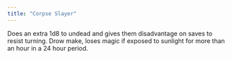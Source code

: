 ```yaml
---
title: "Corpse Slayer"
---
```


Does an extra 1d8 to undead and gives them disadvantage on saves to resist turning. Drow make, loses magic if exposed to sunlight for more than an hour in a 24 hour period.
